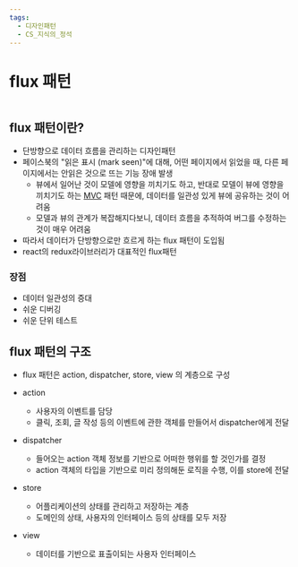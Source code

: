 ```yaml
---
tags:
  - 디자인패턴
  - CS_지식의_정석
---
```


# flux 패턴

```table-of-contents
```

##  flux 패턴이란?

- 단방향으로 데이터 흐름을 관리하는 디자인패턴
- 페이스북의 "읽은 표시 (mark seen)"에 대해, 어떤 페이지에서 읽었을 때, 다른 페이지에서는 안읽은 것으로 뜨는 기능 장애 발생
	- 뷰에서 일어난 것이 모델에 영향을 끼치기도 하고, 반대로 모델이 뷰에 영향을 끼치기도 하는 [MVC](../../Spring/Spring%20MVC/MVC.md) 패턴 때문에, 데이터를 일관성 있게 뷰에 공유하는 것이 어려움
	- 모델과 뷰의 관계가 복잡해지다보니, 데이터 흐름을 추적하여 버그를 수정하는 것이 매우 어려움
- 따라서 데이터가 단방향으로만 흐르게 하는 flux 패턴이 도입됨
- react의 redux라이브러리가 대표적인 flux패턴

### 장점
- 데이터 일관성의 증대
- 쉬운 디버깅
- 쉬운 단위 테스트



## flux 패턴의 구조
- flux 패턴은 action, dispatcher, store, view 의 계층으로 구성

- action
	- 사용자의 이벤트를 담당
	- 클릭, 조회, 글 작성 등의 이벤트에 관한 객체를 만들어서 dispatcher에게 전달

- dispatcher
	- 들어오는 action 객체 정보를 기반으로 어떠한 행위를 할 것인가를 결정
	- action 객체의 타입을 기반으로 미리 정의해둔 로직을 수행, 이를 store에 전달

- store
	- 어플리케이션의 상태를 관리하고 저장하는 계층
	- 도메인의 상태, 사용자의 인터페이스 등의 상태를 모두 저장

- view
	- 데이터를 기반으로 표출이되는 사용자 인터페이스


